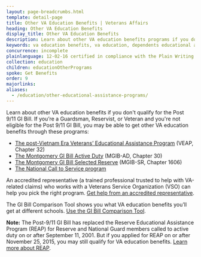 ```yaml
---
layout: page-breadcrumbs.html
template: detail-page
title: Other VA Education Benefits | Veterans Affairs
heading: Other VA Education Benefits
display_title: Other VA Education Benefits
description: Learn about other VA education benefits programs if you don't qualify for the Post 9/11 GI Bill. You may still be eligible for education assistance programs like the Montgomery GI Bill and the post-Vietnam era Veterans' Educational Assistance Program. 
keywords: va education benefits, va education, dependents educational assistance program, education assistance program, veterans educational assistance program, veterans education assistance program, department of veterans affairs education programs, veterans education programs
concurrence: incomplete
plainlanguage: 12-02-16 certified in compliance with the Plain Writing Act
collection: education
children: educationOtherPrograms
spoke: Get Benefits
order: 9
majorlinks:
aliases:
  - /education/other-educational-assistance-programs/
---
```


<div class="va-introtext">

Learn about other VA education benefits if you don't qualify for the Post 9/11 GI Bill. If you’re a Guardsman, Reservist, or Veteran and you're not eligible for the Post 9/11 GI Bill, you may be able to get other VA education benefits through these programs:

</div>

- [The post-Vietnam Era Veterans’ Educational Assistance Program](/education/other-va-education-benefits/veap/) (VEAP, Chapter 32)
- [The Montgomery GI Bill Active Duty](/education/about-gi-bill-benefits/montgomery-active-duty/) (MGIB-AD, Chapter 30)
- [The Montgomery GI Bill Selected Reserve](/education/about-gi-bill-benefits/montgomery-selected-reserve/) (MGIB-SR, Chapter 1606)
- [The National Call to Service program](/education/other-va-education-benefits/national-call-to-service-program/)

An accredited representative (a trained professional trusted to help with VA-related claims) who works with a Veterans Service Organization (VSO) can help you pick the right program. [Get help from an accredited representative](/disability/get-help-filing-claim/).

The GI Bill Comparison Tool shows you what VA education benefits you’ll get at different schools. [Use the GI Bill Comparison Tool](/gi-bill-comparison-tool).

**Note:** The Post-9/11 GI Bill has replaced the Reserve Educational Assistance Program (REAP) for Reserve and National Guard members called to active duty on or after September 11, 2001. But if you applied for REAP on or after November 25, 2015, you may still qualify for VA education benefits. [Learn more about REAP](/education/other-va-education-benefits/reap/).
